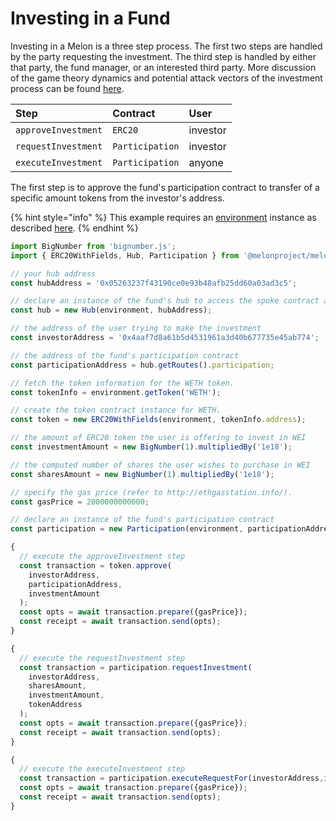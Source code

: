 # Investing in a Fund

Investing in a Melon is a three step process. The first two steps are handled by the party requesting the investment. The third step is handled by either that party, the fund manager, or an interested third party. More discussion of the game theory dynamics and potential attack vectors of the investment process can be found [here](https://medium.com/melonprotocol/protecting-participants-ee55a752287).

| Step | Contract | User |
| :--- | :--- | :--- |
| `approveInvestment` | `ERC20` | investor |
| `requestInvestment` | `Participation` | investor |
| `executeInvestment` | `Participation` | anyone |

The first step is to approve the fund's participation contract to transfer of a specific amount tokens from the investor's address.

{% hint style="info" %}
This example requires an [environment](../building-blocks/environment/) instance as described [here](../building-blocks/environment/).
{% endhint %}

```javascript
import BigNumber from 'bignumber.js';
import { ERC20WithFields, Hub, Participation } from '@melonproject/melonjs';

// your hub address
const hubAddress = '0x05263237f43190ce0e93b48afb25dd60a03ad3c5';

// declare an instance of the fund's hub to access the spoke contract addresses
const hub = new Hub(environment, hubAddress);

// the address of the user trying to make the investment
const investorAddress = '0x4aaf7d8a61b5d4531961a3d40b677735e45ab774'; 

// the address of the fund's participation contract
const participationAddress = hub.getRoutes().participation;

// fetch the token information for the WETH token.
const tokenInfo = environment.getToken('WETH');

// create the token contract instance for WETH.
const token = new ERC20WithFields(environment, tokenInfo.address);

// the amount of ERC20 token the user is offering to invest in WEI
const investmentAmount = new BigNumber(1).multipliedBy('1e18');

// the computed number of shares the user wishes to purchase in WEI
const sharesAmount = new BigNumber(1).multipliedBy('1e18');

// specify the gas price (refer to http://ethgasstation.info/).
const gasPrice = 2000000000000; 

// declare an instance of the fund's participation contract
const participation = new Participation(environment, participationAddress);

{
  // execute the approveInvestment step
  const transaction = token.approve(
    investorAddress,
    participationAddress, 
    investmentAmount
  );
  const opts = await transaction.prepare({gasPrice});
  const receipt = await transaction.send(opts);
}

{
  // execute the requestInvestment step
  const transaction = participation.requestInvestment(
    investorAddress,
    sharesAmount, 
    investmentAmount, 
    tokenAddress
  );
  const opts = await transaction.prepare({gasPrice});
  const receipt = await transaction.send(opts);
}

{  
  // execute the executeInvestment step
  const transaction = participation.executeRequestFor(investorAddress,investorAddress);
  const opts = await transaction.prepare({gasPrice});
  const receipt = await transaction.send(opts);
}
```


